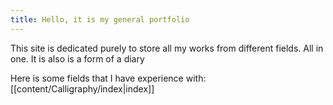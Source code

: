 ```yaml
---
title: Hello, it is my general portfolio
---
```

This site is dedicated purely to store all my works from different fields. All in one. It is also is a form of a diary

Here is some fields that I have experience with: 
[[content/Calligraphy/index|index]]

